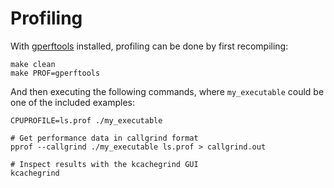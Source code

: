 # Profiling

With [gperftools](https://github.com/gperftools/gperftools) installed, profiling can be done by first recompiling:

    make clean
    make PROF=gperftools

And then executing the following commands, where `my_executable` could be one of the included examples:

    CPUPROFILE=ls.prof ./my_executable

    # Get performance data in callgrind format
    pprof --callgrind ./my_executable ls.prof > callgrind.out

    # Inspect results with the kcachegrind GUI
    kcachegrind
